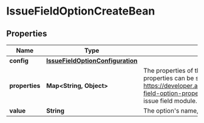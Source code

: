 # IssueFieldOptionCreateBean

## Properties
Name | Type | Description | Notes
------------ | ------------- | ------------- | -------------
**config** | [**IssueFieldOptionConfiguration**](IssueFieldOptionConfiguration.md) |  |  [optional]
**properties** | **Map&lt;String, Object&gt;** | The properties of the option as arbitrary key-value pairs. These properties can be searched using JQL, if the extractions (see https://developer.atlassian.com/cloud/jira/platform/modules/issue-field-option-property-index/) are defined in the descriptor for the issue field module. |  [optional]
**value** | **String** | The option&#x27;s name, which is displayed in Jira. | 
